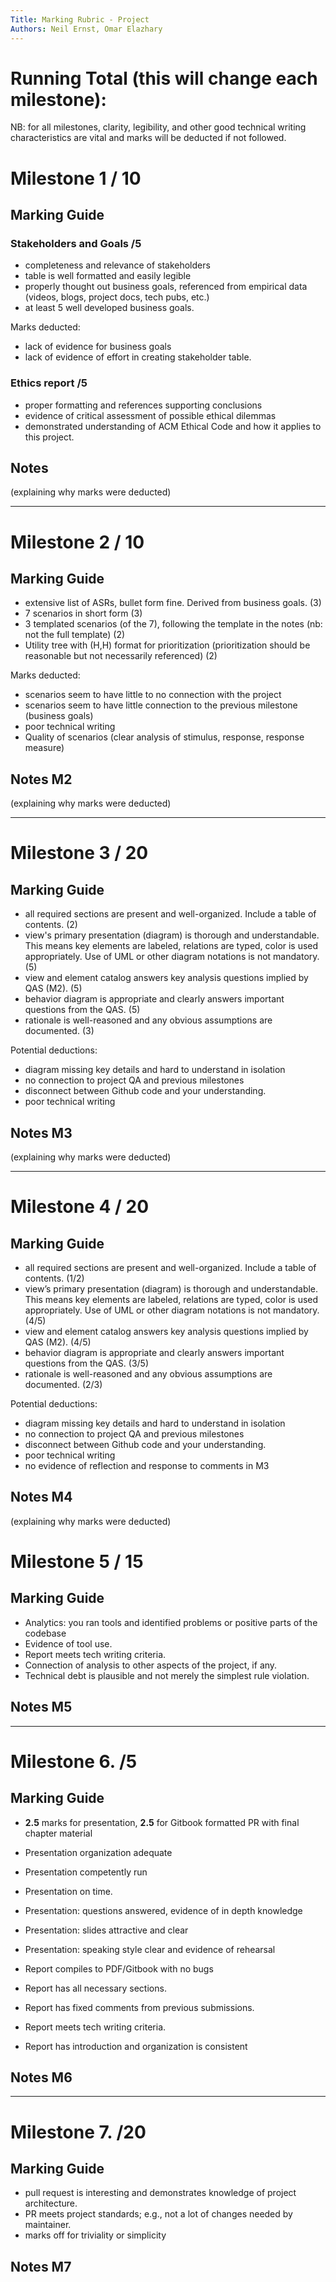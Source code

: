 ```yaml
---
Title: Marking Rubric - Project
Authors: Neil Ernst, Omar Elazhary
---
```


# Running Total (this will change each milestone):   

NB: for all milestones, clarity, legibility, and other good technical writing characteristics are vital and marks will be deducted if not followed.

# Milestone 1     / 10

## Marking Guide	
### Stakeholders and Goals /5
- completeness and relevance of stakeholders
- table is well formatted and easily legible
- properly thought out business goals, referenced from empirical data (videos, blogs, project docs, tech pubs, etc.)
- at least 5 well developed business goals.

Marks deducted:
- lack of evidence for business goals 
- lack of evidence of effort in creating stakeholder table.

### Ethics report /5
- proper formatting and references supporting conclusions
- evidence of critical assessment of possible ethical dilemmas
- demonstrated understanding of ACM Ethical Code and how it applies to this project. 

## Notes
(explaining why marks were deducted)

-----

# Milestone 2    / 10

## Marking Guide	
- extensive list of ASRs, bullet form fine. Derived from business goals. (3)
- 7 scenarios in short form (3)
- 3 templated scenarios (of the 7), following the template in the notes (nb: not the full template) (2)
- Utility tree with (H,H) format for prioritization (prioritization should be reasonable but not necessarily referenced) (2)

Marks deducted:
- scenarios seem to have little to no connection with the project
- scenarios seem to have little connection to the previous milestone (business goals)
- poor technical writing 
- Quality of scenarios (clear analysis of stimulus, response, response measure)


## Notes M2
(explaining why marks were deducted)

-----

# Milestone 3    / 20

## Marking Guide	
- all required sections are present and well-organized. Include a table of contents. (2)
- view's primary presentation (diagram) is thorough and understandable. This means key elements are labeled, relations are typed, color is used appropriately. Use of UML or other diagram notations is not mandatory. (5)
- view and element catalog answers key analysis questions implied by QAS (M2). (5)
- behavior diagram is appropriate and clearly answers important questions from the QAS. (5)
- rationale is well-reasoned and any obvious assumptions are documented. (3)

Potential deductions:
- diagram missing key details and hard to understand in isolation
- no connection to project QA and previous milestones
- disconnect between Github code and your understanding.
- poor technical writing 

## Notes M3
(explaining why marks were deducted)

-----

# Milestone 4     / 20

## Marking Guide	
- all required sections are present and well-organized. Include a table of contents. (1/2)
- view’s primary presentation (diagram) is thorough and understandable. This means key elements are labeled, relations are typed, color is used appropriately. Use of UML or other diagram notations is not mandatory. (4/5)
- view and element catalog answers key analysis questions implied by QAS (M2). (4/5)
- behavior diagram is appropriate and clearly answers important questions from the QAS. (3/5)
- rationale is well-reasoned and any obvious assumptions are documented. (2/3)

Potential deductions:
- diagram missing key details and hard to understand in isolation
- no connection to project QA and previous milestones
- disconnect between Github code and your understanding.
- poor technical writing 
- no evidence of reflection and response to comments in M3

## Notes M4
(explaining why marks were deducted)

# Milestone 5   / 15  

## Marking Guide
- Analytics: you ran tools and identified problems or positive parts of the codebase
- Evidence of tool use. 
- Report meets tech writing criteria. 
- Connection of analysis to other aspects of the project, if any.
- Technical debt is plausible and not merely the simplest rule violation.

## Notes M5

-----

# Milestone 6. /5

## Marking Guide
- **2.5** marks for presentation, **2.5** for Gitbook formatted PR with final chapter material
- Presentation organization adequate
- Presentation competently run
- Presentation on time.
- Presentation: questions answered, evidence of in depth knowledge
- Presentation: slides attractive and clear
- Presentation: speaking style clear and evidence of rehearsal

- Report compiles to PDF/Gitbook with no bugs
- Report has all necessary sections.
- Report has fixed comments from previous submissions.
- Report meets tech writing criteria. 
- Report has introduction and organization is consistent

## Notes M6

-----

# Milestone 7. /20

## Marking Guide
- pull request is interesting and demonstrates knowledge of project architecture. 
- PR meets project standards; e.g., not a lot of changes needed by maintainer.
- marks off for triviality or simplicity

## Notes M7
